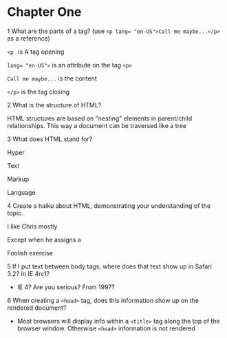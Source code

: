 # Chapter One

1 What are the parts of a tag? (use `<p lang= "en-US">Call me maybe...</p>` as a reference)

`<p ` is A tag opening

`lang= "en-US">` is an attribute on the tag `<p>`

`Call me maybe...` is the content

`</p>` is the tag closing


2 What is the structure of HTML?

HTML structures are based on "nesting" elements in parent/child relationships. This way a document can be traversed like a tree

3 What does HTML stand for?

  Hyper

  Text

  Markup

  Language

4 Create a haiku about HTML, demonstrating your understanding of the topic.

I like Chris mostly

Except when he assigns a

Foolish exercise

5 If I put text between body tags, where does that text show up in Safari 3.2? In IE 4rc1?

* IE 4? Are you serious? From 1997?

6 When creating a `<head>` tag, does this information show up on the rendered document?

* Most browsers will display info within a `<title>` tag along the top of the browser window. Otherwise `<head>` information is not rendered